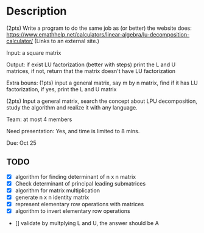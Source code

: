 # Description

(2pts)  Write a program to do the same job as (or better) the website  does: https://www.emathhelp.net/calculators/linear-algebra/lu-decomposition-calculator/ (Links to an external site.)

Input: a square matrix 

Output: if exist LU factorization (better with steps) print the L and U matrices, if not, return that the matrix doesn't have LU factorization

Extra bouns: (1pts) input a general matrix, say m by n matrix, find if it has LU factorization, if yes, print the L and U matrix

(2pts) Input a general matrix,  search the concept about LPU decomposition, study the algorithm and realize it with any language.

Team: at most 4 members

Need presentation: Yes, and time is limited to 8 mins.

Due: Oct 25

## TODO ##
- [x] algorithm for finding determinant of n x n matrix
- [x] Check determinant of principal leading submatrices
- [x] algorithm for matrix multiplication
- [x] generate n x n identity matrix
- [x] represent elementary row operations with matrices
- [x] algorithm to invert elementary row operations
- [] validate by multplying L and U, the answer should be A

